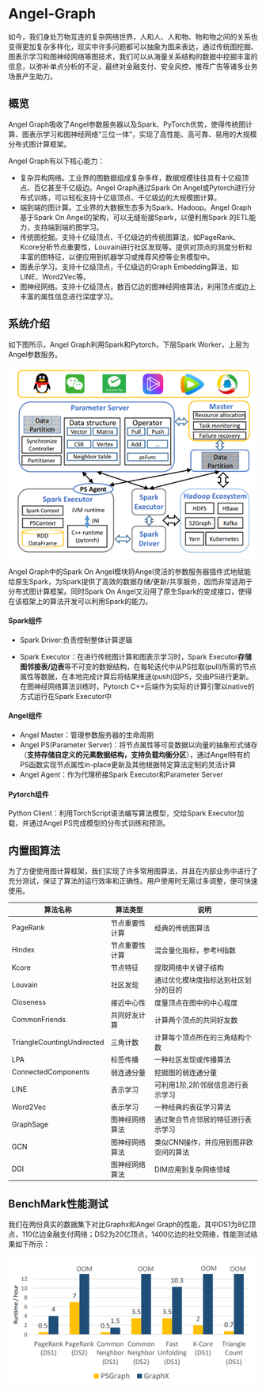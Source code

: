 # Angel-Graph

如今，我们身处万物互连的复杂网络世界，人和人、人和物、物和物之间的关系也变得更加复杂多样化，现实中许多问题都可以抽象为图来表达，通过传统图挖掘、图表示学习和图神经网络等图技术，我们可以从海量关系结构的数据中挖掘丰富的信息，以弥补单点分析的不足，最终对金融支付、安全风控、推荐广告等诸多业务场景产生助力。

## 概览

Angel Graph吸收了Angel参数服务器以及Spark、PyTorch优势，使得传统图计算、图表示学习和图神经网络“三位一体”，实现了高性能、高可靠、易用的大规模分布式图计算框架。

Angel Graph有以下核心能力：

- 复杂异构网络。工业界的图数据组成复杂多样，数据规模往往具有十亿级顶点、百亿甚至千亿级边。Angel Graph通过Spark On Angel或Pytorch进行分布式训练，可以轻松支持十亿级顶点、千亿级边的大规模图计算。
- 端到端的图计算。工业界的大数据生态多为Spark、Hadoop。Angel Graph基于Spark On Angel的架构，可以无缝衔接Spark，以便利用Spark 的ETL能力，支持端到端的图学习。
- 传统图挖掘。支持十亿级顶点、千亿级边的传统图算法，如PageRank、Kcore分析节点重要性，Louvain进行社区发现等。提供对顶点的测度分析和丰富的图特征，以便应用到机器学习或推荐风控等业务模型中。
- 图表示学习。支持十亿级顶点，千亿级边的Graph Embedding算法，如LINE、Word2Vec等。
- 图神经网络。支持十亿级顶点，数百亿边的图神经网络算法，利用顶点或边上丰富的属性信息进行深度学习。



## 系统介绍

如下图所示，Angel Graph利用Spark和Pytorch，下层Spark Worker，上层为Angel参数服务。

![angel-graph](../img/angel_graph.png)


Angel Graph中的Spark On Angel模块将Angel灵活的参数服务器插件式地赋能给原生Spark，为Spark提供了高效的数据存储/更新/共享服务，因而非常适用于分布式图计算框架。同时Spark On Angel又沿用了原生Spark的变成接口，使得在该框架上的算法开发可以利用Spark的能力。

#### Spark组件

- Spark Driver:负责控制整体计算逻辑

- Spark Executor：在进行传统图计算和图表示学习时，Spark Executor**存储图邻接表/边表**等不可变的数据结构，在每轮迭代中从PS拉取(pull)所需的节点属性等数据，在本地完成计算后将结果推送(push)回PS，交由PS进行更新。在图神经网络算法训练时，Pytorch C++后端作为实际的计算引擎以native的方式运行在Spark Executor中

#### Angel组件

- Angel Master：管理参数服务器的生命周期
- Angel PS(Parameter Server)：将节点属性等可变数据以向量的抽象形式储存（**支持存储自定义的元素数据结构，支持负载均衡分区**），通过Angel特有的PS函数实现节点属性in-place更新及其他根据特定算法定制的灵活计算
- Angel Agent：作为代理桥接Spark Executor和Parameter Server

#### Pytorch组件

Python Client：利用TorchScript语法编写算法模型，交给Spark Executor加载，并通过Angel PS完成模型的分布式训练和预测。



## 内置图算法

为了方便使用图计算框架，我们实现了许多常用图算法，并且在内部业务中进行了充分测试，保证了算法的运行效率和正确性。用户使用时无需过多调整，便可快速使用。

| 算法名称                   | 算法类型       | 说明                                  |
| -------------------------- | -------------- | ------------------------------------- |
| PageRank                   | 节点重要性计算 | 经典的传统图算法                      |
| Hindex                     | 节点重要性计算 | 混合量化指标，参考H指数               |
| Kcore                      | 节点特征       | 提取网络中关键子结构                  |
| Louvain                    | 社区发现       | 通过优化模块度指标达到社区划分的目的  |
| Closeness                  | 接近中心性     | 度量顶点在图中的中心程度              |
| CommonFriends              | 共同好友计算   | 计算两个顶点的共同好友数              |
| TriangleCountingUndirected | 三角计数       | 计算每个顶点所在的三角结构个数        |
| LPA                        | 标签传播       | 一种社区发现或传播算法                |
| ConnectedComponents        | 弱连通分量     | 挖掘图的弱连通分量                    |
| LINE                       | 表示学习       | 可利用1阶,2阶邻居信息进行表示学习     |
| Word2Vec                   | 表示学习       | 一种经典的表征学习算法                |
| GraphSage                  | 图神经网络算法 | 通过聚合节点邻居的特征进行表示学习    |
| GCN                        | 图神经网络算法 | 类似CNN操作，并应用到图非欧空间的算法 |
| DGI                        | 图神经网络算法 | DIM应用到复杂网络领域                 |



## BenchMark性能测试

我们在两份真实的数据集下对比Graphx和Angel Graph的性能，其中DS1为8亿顶点，110亿边金融支付网络；DS2为20亿顶点，1400亿边的社交网络，性能测试结果如下所示：

![angel-graph-benchmark](../img/angel_graph_benchmark.png)



